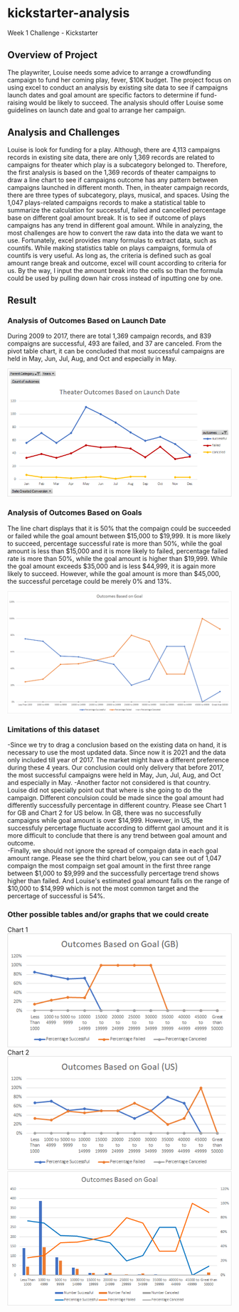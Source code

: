# kickstarter-analysis
Week 1 Challenge - Kickstarter

## Overview of Project
  The playwriter, Louise needs some advice to arrange a crowdfunding campaign to fund her coming play, fever, $10K budget. The project focus on using excel to conduct an analysis by existing site data to see if campaigns launch dates and goal amount are specific factors to determine if fund-raising would be likely to succeed. The analysis should offer Louise some guidelines on launch date and goal to arrange her campaign.
  
## Analysis and Challenges
  Louise is look for funding for a play. Although, there are 4,113 campaigns records in existing site data, there are only 1,369 records are related to campaigns for theater which play is a subcategory belonged to. Therefore, the first analysis is based on the 1,369 records of theater campaigns to draw a line chart to see if campaigns outcome has any pattern between campaigns launched in different month. Then, in theater campaign records, there are three types of subcategory, plays, musical, and spaces.  Using the 1,047 plays-related campaigns records to make a statistical table to summarize the calculation for successful, failed and cancelled percentage base on different goal amount break. It is to see if outcome of plays campaigns has any trend in different goal amount.
  While in analyzing, the most challenges are how to convert the raw data into the data we want to use. Fortunately, excel provides many formulas to extract data, such as countifs. While making statistics table on plays campaigns, formula of countifs is very useful. As long as, the criteria is defined such as goal amount range break and outcome, excel will count according to criteria for us. By the way, I input the amount break into the cells so than the formula could be used by pulling down hair cross instead of inputting one by one.  
  
## Result
### Analysis of Outcomes Based on Launch Date
  During 2009 to 2017, there are total 1,369 campaign records, and 839 compaigns are successful, 493 are failed, and 37 are canceled. From the pivot table chart, it can be concluded that most successful campaigns are held in May, Jun, Jul, Aug, and Oct and especially in May.
  
![Theater_Outcomes_vs_Launch](./resources/Theater_Outcomes_vs_Launch.png)

### Analysis of Outcomes Based on Goals
  The line chart displays that it is 50% that the compaign could be succeeded or failed while the goal amount between $15,000 to $19,999. It is more likely to succeed, percentage successful rate is more than 50%, while the goal amount is less than $15,000 and it is more likely to failed, percentage failed rate is more than 50%, while the goal amount is higher than $19,999. While the goal amount exceeds $35,000 and is less $44,999, it is again more likely to succeed. However, while the goal amount is more than $45,000, the successful percetage could be merely 0% and 13%.
  
![Outcomes_vs_Goals](./resources/Outcomes_vs_Goals.png)

### Limitations of this dataset
  -Since we try to drag a conclusion based on the existing data on hand, it is necessary to use the most updated data. Since now it is 2021 and the data only included till year of  2017. The market might have a different preference during these 4 years. Our conclusion could only delivery that before 2017, the most successful campaigns were held in May, Jun, Jul, Aug, and Oct and especially in May.
  -Another factor not considered is that country. Louise did not specially point out that where is she going to do the campaign. Different conculsion could be made since the goal amount had differently successfully percentage in different country. Please see Chart 1 for GB and Chart 2 for US below. In GB, there was no successfully campaigns while goal amount is over $14,999. However, in US, the successfuly percertage fluctuate according to differnt gaol amount and it is more difficult to conclude that there is any trend between goal amount and outcome.  
  -Finally, we should not ignore the spread of compaign data in each goal amount range. Please see the third chart below, you can see out of 1,047 compaign the most compaign set goal amount in the first three range between $1,000 to $9,999 and the successfully percertage trend shows higher than failed. And Louise's estimated goal amount falls on the range of $10,000 to $14,999 which is not the most common target and the percertage of successful is 54%.
###  Other possible tables and/or graphs that we could create
Chart 1
![Outcomes_GB](./resources/Outcomes_GB.png)
Chart 2
![Outcomes_US](./resources/Outcomes_US.png)
![Outcomes_vs_Goals_Combo](./resources/Outcomes_vs_Goals_Combo.png)
